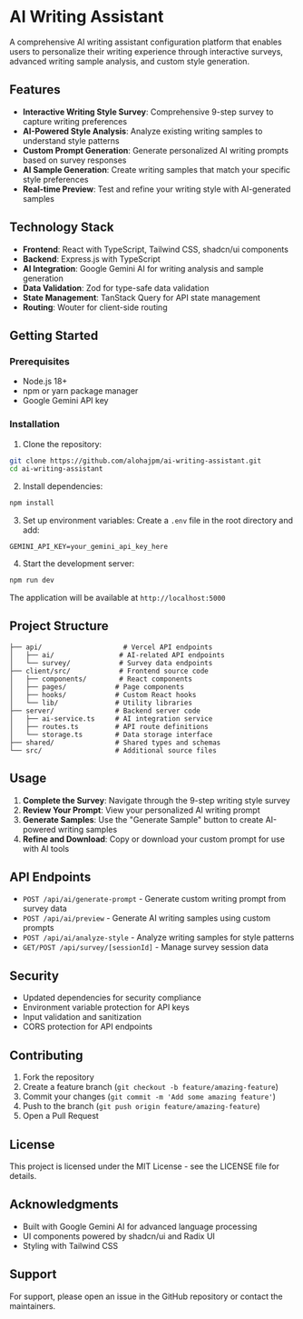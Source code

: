 # AI Writing Assistant

A comprehensive AI writing assistant configuration platform that enables users to personalize their writing experience through interactive surveys, advanced writing sample analysis, and custom style generation.

## Features

- **Interactive Writing Style Survey**: Comprehensive 9-step survey to capture writing preferences
- **AI-Powered Style Analysis**: Analyze existing writing samples to understand style patterns
- **Custom Prompt Generation**: Generate personalized AI writing prompts based on survey responses
- **AI Sample Generation**: Create writing samples that match your specific style preferences
- **Real-time Preview**: Test and refine your writing style with AI-generated samples

## Technology Stack

- **Frontend**: React with TypeScript, Tailwind CSS, shadcn/ui components
- **Backend**: Express.js with TypeScript
- **AI Integration**: Google Gemini AI for writing analysis and sample generation
- **Data Validation**: Zod for type-safe data validation
- **State Management**: TanStack Query for API state management
- **Routing**: Wouter for client-side routing

## Getting Started

### Prerequisites

- Node.js 18+ 
- npm or yarn package manager
- Google Gemini API key

### Installation

1. Clone the repository:
```bash
git clone https://github.com/alohajpm/ai-writing-assistant.git
cd ai-writing-assistant
```

2. Install dependencies:
```bash
npm install
```

3. Set up environment variables:
Create a `.env` file in the root directory and add:
```env
GEMINI_API_KEY=your_gemini_api_key_here
```

4. Start the development server:
```bash
npm run dev
```

The application will be available at `http://localhost:5000`

## Project Structure

```
├── api/                    # Vercel API endpoints
│   ├── ai/                # AI-related API endpoints
│   └── survey/            # Survey data endpoints
├── client/src/            # Frontend source code
│   ├── components/        # React components
│   ├── pages/            # Page components
│   ├── hooks/            # Custom React hooks
│   └── lib/              # Utility libraries
├── server/               # Backend server code
│   ├── ai-service.ts     # AI integration service
│   ├── routes.ts         # API route definitions
│   └── storage.ts        # Data storage interface
├── shared/               # Shared types and schemas
└── src/                  # Additional source files
```

## Usage

1. **Complete the Survey**: Navigate through the 9-step writing style survey
2. **Review Your Prompt**: View your personalized AI writing prompt
3. **Generate Samples**: Use the "Generate Sample" button to create AI-powered writing samples
4. **Refine and Download**: Copy or download your custom prompt for use with AI tools

## API Endpoints

- `POST /api/ai/generate-prompt` - Generate custom writing prompt from survey data
- `POST /api/ai/preview` - Generate AI writing samples using custom prompts
- `POST /api/ai/analyze-style` - Analyze writing samples for style patterns
- `GET/POST /api/survey/[sessionId]` - Manage survey session data

## Security

- Updated dependencies for security compliance
- Environment variable protection for API keys
- Input validation and sanitization
- CORS protection for API endpoints

## Contributing

1. Fork the repository
2. Create a feature branch (`git checkout -b feature/amazing-feature`)
3. Commit your changes (`git commit -m 'Add some amazing feature'`)
4. Push to the branch (`git push origin feature/amazing-feature`)
5. Open a Pull Request

## License

This project is licensed under the MIT License - see the LICENSE file for details.

## Acknowledgments

- Built with Google Gemini AI for advanced language processing
- UI components powered by shadcn/ui and Radix UI
- Styling with Tailwind CSS

## Support

For support, please open an issue in the GitHub repository or contact the maintainers.